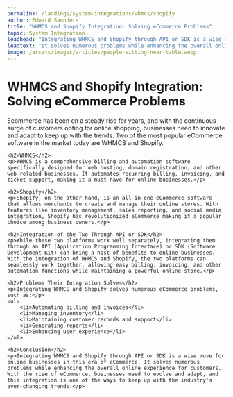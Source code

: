```yaml
---
permalink: /landings/system-integrations/whmcs/shopify
author: Edward Saunders
title: "WHMCS and Shopify Integration: Solving eCommerce Problems"
topic: System Integration
leadhead: "Integrating WHMCS and Shopify through API or SDK is a wise move for online businesses in this era of eCommerce"
leadtext: "It solves numerous problems while enhancing the overall online experience for customers. With the rise of eCommerce, businesses need to evolve and adapt, and this integration is one of the ways to keep up with the industry's ever-changing trends."
image: /assets/images/articles/people-sitting-near-table.webp
---
```

<div class="arttext">	<h1>WHMCS and Shopify Integration: Solving eCommerce Problems</h1>
	<p>Ecommerce has been on a steady rise for years, and with the continuous surge of customers opting for online shopping, businesses need to innovate and adapt to keep up with the trends. Two of the most popular eCommerce software in the market today are WHMCS and Shopify.</p>

	<h2>WHMCS</h2>
	<p>WHMCS is a comprehensive billing and automation software specifically designed for web hosting, domain registration, and other web-related businesses. It automates recurring billing, invoicing, and ticket support, making it a must-have for online businesses.</p>

	<h2>Shopify</h2>
	<p>Shopify, on the other hand, is an all-in-one eCommerce software that allows merchants to create and manage their online stores. With features like inventory management, sales reporting, and social media integration, Shopify has revolutionized eCommerce making it a popular choice among business owners.</p>

	<h2>Integration of the Two Through API or SDK</h2>
	<p>While these two platforms work well separately, integrating them through an API (Application Programming Interface) or SDK (Software Development Kit) can bring a host of benefits to online businesses. With the integration of WHMCS and Shopify, the two platforms can seamlessly work together, allowing easy billing, invoicing, and other automation functions while maintaining a powerful online store.</p>

	<h2>Problems Their Integration Solves</h2>
	<p>Integrating WHMCS and Shopify solves numerous eCommerce problems, such as:</p>
	<ul>
		<li>Automating billing and invoices</li>
		<li>Managing inventory</li>
		<li>Maintaining customer records and support</li>
		<li>Generating reports</li>
		<li>Enhancing user experience</li>
	</ul>

	<h2>Conclusion</h2>
	<p>Integrating WHMCS and Shopify through API or SDK is a wise move for online businesses in this era of eCommerce. It solves numerous problems while enhancing the overall online experience for customers. With the rise of eCommerce, businesses need to evolve and adapt, and this integration is one of the ways to keep up with the industry's ever-changing trends.</p>
</div>